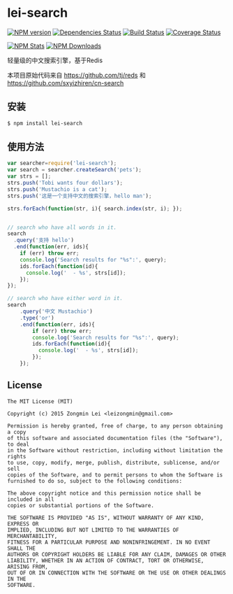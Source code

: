 # lei-search

[![NPM version](https://badge.fury.io/js/lei-search.png)](http://badge.fury.io/js/lei-search)
[![Dependencies Status](https://david-dm.org/leizongmin/lei-search.png)](https://david-dm.org/leizongmin/cn-search)
[![Build Status](https://travis-ci.org/leizongmin/lei-search.png?branch=master)](https://travis-ci.org/leizongmin/lei-search)
[![Coverage Status](https://coveralls.io/repos/leizongmin/lei-search/badge.png?branch=master&service=github)](https://coveralls.io/github/leizongmin/lei-search?branch=master)

[![NPM Stats](https://nodei.co/npm/lei-search.png?downloads=true&stars=true)](https://npmjs.org/package/lei-search)
[![NPM Downloads](https://nodei.co/npm-dl/lei-search.png?months=9)](https://npmjs.org/package/lei-search)

轻量级的中文搜索引擎，基于Redis

本项目原始代码来自 https://github.com/tj/reds 和 https://github.com/sxyizhiren/cn-search

## 安装

```bash
$ npm install lei-search
```

## 使用方法

```js
var searcher=require('lei-search');
var search = searcher.createSearch('pets');
var strs = [];
strs.push('Tobi wants four dollars');
strs.push('Mustachio is a cat');
strs.push('这是一个支持中文的搜索引擎，hello man');

strs.forEach(function(str, i){ search.index(str, i); });


// search who have all words in it.
search
  .query('支持 hello')
  .end(function(err, ids){
    if (err) throw err;
    console.log('Search results for "%s":', query);
    ids.forEach(function(id){
      console.log('  - %s', strs[id]);
    });
});

// search who have either word in it.
search
	.query('中文 Mustachio')
	.type('or')
	.end(function(err, ids){
		if (err) throw err;
		console.log('Search results for "%s":', query);
		ids.forEach(function(id){
		  console.log('  - %s', strs[id]);
		});
	});

```

## License

```
The MIT License (MIT)

Copyright (c) 2015 Zongmin Lei <leizongmin@gmail.com>

Permission is hereby granted, free of charge, to any person obtaining a copy
of this software and associated documentation files (the "Software"), to deal
in the Software without restriction, including without limitation the rights
to use, copy, modify, merge, publish, distribute, sublicense, and/or sell
copies of the Software, and to permit persons to whom the Software is
furnished to do so, subject to the following conditions:

The above copyright notice and this permission notice shall be included in all
copies or substantial portions of the Software.

THE SOFTWARE IS PROVIDED "AS IS", WITHOUT WARRANTY OF ANY KIND, EXPRESS OR
IMPLIED, INCLUDING BUT NOT LIMITED TO THE WARRANTIES OF MERCHANTABILITY,
FITNESS FOR A PARTICULAR PURPOSE AND NONINFRINGEMENT. IN NO EVENT SHALL THE
AUTHORS OR COPYRIGHT HOLDERS BE LIABLE FOR ANY CLAIM, DAMAGES OR OTHER
LIABILITY, WHETHER IN AN ACTION OF CONTRACT, TORT OR OTHERWISE, ARISING FROM,
OUT OF OR IN CONNECTION WITH THE SOFTWARE OR THE USE OR OTHER DEALINGS IN THE
SOFTWARE.
```


